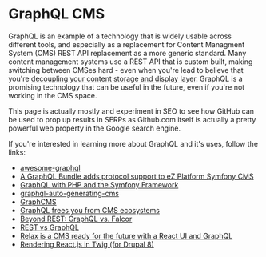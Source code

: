# GraphQL CMS
GraphQL is an example of a technology that is widely usable across different tools, and especially as a replacement for Content Managment System (CMS) REST API replacement as a more generic standard. Many content management systems use a REST API that is custom built, making switching between CMSes hard - even when you're lead to believe that you're <a href="http://symfony-cms.net/decoupling-headless-cms">decoupling your content storage and display layer</a>. GraphQL is a promising technology that can be useful in the future, even if you're not working in the CMS space.

This page is actually mostly and experiment in SEO to see how GitHub can be used to prop up results in SERPs as Github.com itself is actually a pretty powerful web property in the Google search engine.

If you're interested in learning more about GraphQL and it's uses, follow the links:

 * <a href="https://github.com/chentsulin/awesome-graphql">awesome-graphql</a>
 * <a href="https://www.symfony.fi/entry/graphql-bundle-adds-protocol-support-to-ez-platform-symfony-cms">A GraphQL Bundle adds protocol support to eZ Platform Symfony CMS</a>
 * <a href="https://www.symfony.fi/entry/graphql-with-php-and-the-symfony-framework">GraphQL with PHP and the Symfony Framework</a>
 * <a href="https://www.gitbook.com/book/sarkistlt/graphql-cms/details">graphql-auto-generating-cms</a>
 * <a href="https://graphcms.com">GraphCMS</a>
 * <a href="https://symfony-cms.net/qraphql-frees-you-from-cms-ecosystems">GraphQL frees you from CMS ecosystems</a>
 * <a href="http://react-etc.net/entry/beyond-rest-graphql-vs-falcor">Beyond REST: GraphQL vs. Falcor</a>
 * <a href="http://react-etc.net/page/rest-vs-graphql">REST vs GraphQL</a>
 * <a href="http://react-etc.net/entry/relax-is-a-cms-ready-for-the-future-with-a-react-ui-and-graphql">Relax is a CMS ready for the future with a React UI and GraphQL</a>
 * <a href="http://react-etc.net/entry/rendering-react-in-twig-for-drupal-8">Rendering React.js in Twig (for Drupal 8)</a>
 
 
